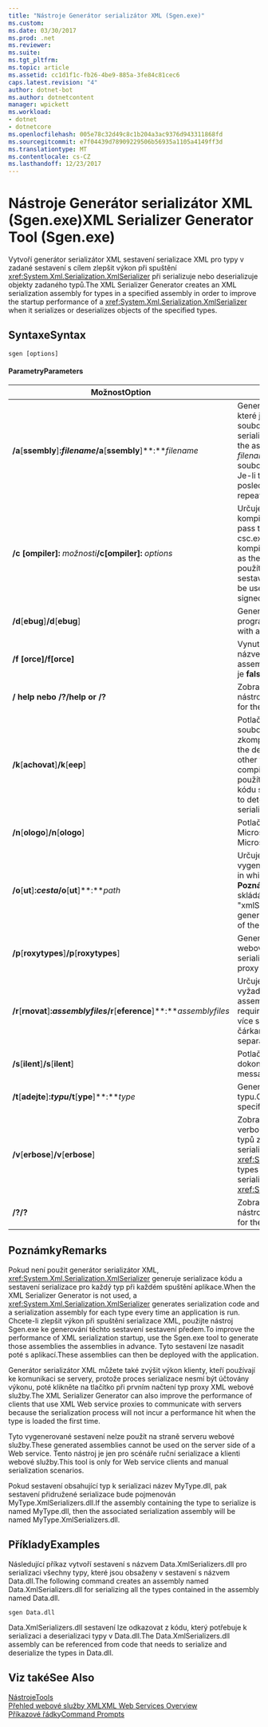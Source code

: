 ```yaml
---
title: "Nástroje Generátor serializátor XML (Sgen.exe)"
ms.custom: 
ms.date: 03/30/2017
ms.prod: .net
ms.reviewer: 
ms.suite: 
ms.tgt_pltfrm: 
ms.topic: article
ms.assetid: cc1d1f1c-fb26-4be9-885a-3fe84c81cec6
caps.latest.revision: "4"
author: dotnet-bot
ms.author: dotnetcontent
manager: wpickett
ms.workload:
- dotnet
- dotnetcore
ms.openlocfilehash: 005e78c32d49c8c1b204a3ac9376d943311868fd
ms.sourcegitcommit: e7f04439d78909229506b56935a1105a4149ff3d
ms.translationtype: MT
ms.contentlocale: cs-CZ
ms.lasthandoff: 12/23/2017
---
```

# <a name="xml-serializer-generator-tool-sgenexe"></a><span data-ttu-id="87d82-102">Nástroje Generátor serializátor XML (Sgen.exe)</span><span class="sxs-lookup"><span data-stu-id="87d82-102">XML Serializer Generator Tool (Sgen.exe)</span></span>
<span data-ttu-id="87d82-103">Vytvoří generátor serializátor XML sestavení serializace XML pro typy v zadané sestavení s cílem zlepšit výkon při spuštění <xref:System.Xml.Serialization.XmlSerializer> při serializuje nebo deserializuje objekty zadaného typů.</span><span class="sxs-lookup"><span data-stu-id="87d82-103">The XML Serializer Generator creates an XML serialization assembly for types in a specified assembly in order to improve the startup performance of a <xref:System.Xml.Serialization.XmlSerializer> when it serializes or deserializes objects of the specified types.</span></span>  
  
## <a name="syntax"></a><span data-ttu-id="87d82-104">Syntaxe</span><span class="sxs-lookup"><span data-stu-id="87d82-104">Syntax</span></span>  
  
```  
sgen [options]  
```  
  
#### <a name="parameters"></a><span data-ttu-id="87d82-105">Parametry</span><span class="sxs-lookup"><span data-stu-id="87d82-105">Parameters</span></span>  
  
|<span data-ttu-id="87d82-106">Možnost</span><span class="sxs-lookup"><span data-stu-id="87d82-106">Option</span></span>|<span data-ttu-id="87d82-107">Popis</span><span class="sxs-lookup"><span data-stu-id="87d82-107">Description</span></span>|  
|------------|-----------------|  
|<span data-ttu-id="87d82-108">**/a**[**ssembly**]**:***filename*</span><span class="sxs-lookup"><span data-stu-id="87d82-108">**/a**[**ssembly**]**:***filename*</span></span>|<span data-ttu-id="87d82-109">Generuje kód serializace pro všechny typy, které jsou součástí sestavení nebo spustitelný soubor určený podle *filename*.</span><span class="sxs-lookup"><span data-stu-id="87d82-109">Generates serialization code for all the types contained in the assembly or executable specified by *filename*.</span></span> <span data-ttu-id="87d82-110">Lze zadat pouze jeden název souboru.</span><span class="sxs-lookup"><span data-stu-id="87d82-110">Only one file name can be provided.</span></span> <span data-ttu-id="87d82-111">Je-li tento argument se opakuje, se používá poslední název souboru.</span><span class="sxs-lookup"><span data-stu-id="87d82-111">If this argument is repeated, the last file name is used.</span></span>|  
|<span data-ttu-id="87d82-112">**/c [ompiler]:** *možnosti*</span><span class="sxs-lookup"><span data-stu-id="87d82-112">**/c[ompiler]:** *options*</span></span>|<span data-ttu-id="87d82-113">Určuje možnosti, které mají být předána do kompilátor jazyka C#.</span><span class="sxs-lookup"><span data-stu-id="87d82-113">Specifies the options to pass to the C# compiler.</span></span> <span data-ttu-id="87d82-114">Všechny možnosti csc.exe jsou podporovány při předání kompilátoru.</span><span class="sxs-lookup"><span data-stu-id="87d82-114">All csc.exe options are supported as they are passed to the compiler.</span></span> <span data-ttu-id="87d82-115">To lze použít k určení, že by měl být podepsáno sestavení a k určení souboru s klíčem.</span><span class="sxs-lookup"><span data-stu-id="87d82-115">This can be used to specify that the assembly should be signed and to specify the key file.</span></span>|  
|<span data-ttu-id="87d82-116">**/d**[**ebug**]</span><span class="sxs-lookup"><span data-stu-id="87d82-116">**/d**[**ebug**]</span></span>|<span data-ttu-id="87d82-117">Generuje obrázek, který lze použít se ladicí program.</span><span class="sxs-lookup"><span data-stu-id="87d82-117">Generates an image that can be used with a debugger.</span></span>|  
|<span data-ttu-id="87d82-118">**/f [orce]**</span><span class="sxs-lookup"><span data-stu-id="87d82-118">**/f[orce]**</span></span>|<span data-ttu-id="87d82-119">Vynutí přepsání existující sestavení se stejným názvem.</span><span class="sxs-lookup"><span data-stu-id="87d82-119">Forces the overwriting of an existing assembly of the same name.</span></span> <span data-ttu-id="87d82-120">Výchozí hodnota je **false**.</span><span class="sxs-lookup"><span data-stu-id="87d82-120">The default is **false**.</span></span>|  
|<span data-ttu-id="87d82-121">**/ help nebo /?**</span><span class="sxs-lookup"><span data-stu-id="87d82-121">**/help or /?**</span></span>|<span data-ttu-id="87d82-122">Zobrazí syntaxi příkazu a možnosti nástroje.</span><span class="sxs-lookup"><span data-stu-id="87d82-122">Displays command syntax and options for the tool.</span></span>|  
|<span data-ttu-id="87d82-123">**/k**[**achovat**]</span><span class="sxs-lookup"><span data-stu-id="87d82-123">**/k**[**eep**]</span></span>|<span data-ttu-id="87d82-124">Potlačí odstranění vytvořených zdrojových souborů a jiné dočasné soubory, poté, co byl zkompilován sestavení serializace.</span><span class="sxs-lookup"><span data-stu-id="87d82-124">Suppresses the deletion of the generated source files and other temporary files after they have been compiled into the serialization assembly.</span></span> <span data-ttu-id="87d82-125">To lze použít k určení, zda tento nástroj je generování kódu serializace pro určitý typ.</span><span class="sxs-lookup"><span data-stu-id="87d82-125">This can be used to determine whether the tool is generating serialization code for a particular type.</span></span>|  
|<span data-ttu-id="87d82-126">**/n**[**ologo**]</span><span class="sxs-lookup"><span data-stu-id="87d82-126">**/n**[**ologo**]</span></span>|<span data-ttu-id="87d82-127">Potlačí zobrazování úvodní nápis společnosti Microsoft.</span><span class="sxs-lookup"><span data-stu-id="87d82-127">Suppresses the display of the Microsoft startup banner.</span></span>|  
|<span data-ttu-id="87d82-128">**/o**[**ut**]**:***cesta*</span><span class="sxs-lookup"><span data-stu-id="87d82-128">**/o**[**ut**]**:***path*</span></span>|<span data-ttu-id="87d82-129">Určuje adresář, do kterého chcete uložit vygenerované sestavení.</span><span class="sxs-lookup"><span data-stu-id="87d82-129">Specifies the directory in which to save the generated assembly.</span></span> <span data-ttu-id="87d82-130">**Poznámka:** název generovaného sestavení se skládá z název vstupní sestavení plus "xmlSerializers.dll".</span><span class="sxs-lookup"><span data-stu-id="87d82-130">**Note:**  The name of the generated assembly is composed of the name of the input assembly plus "xmlSerializers.dll".</span></span>|  
|<span data-ttu-id="87d82-131">**/p**[**roxytypes**]</span><span class="sxs-lookup"><span data-stu-id="87d82-131">**/p**[**roxytypes**]</span></span>|<span data-ttu-id="87d82-132">Generuje kód serializace pouze pro typy XML webové služby proxy serveru.</span><span class="sxs-lookup"><span data-stu-id="87d82-132">Generates serialization code only for the XML Web service proxy types.</span></span>|  
|<span data-ttu-id="87d82-133">**/r**[**rnovat**]**:***assemblyfiles*</span><span class="sxs-lookup"><span data-stu-id="87d82-133">**/r**[**eference**]**:***assemblyfiles*</span></span>|<span data-ttu-id="87d82-134">Určuje sestavení, která je odkazováno dle typy vyžadujících serializace XML.</span><span class="sxs-lookup"><span data-stu-id="87d82-134">Specifies the assemblies that are referenced by the types requiring XML serialization.</span></span> <span data-ttu-id="87d82-135">Je možné zadat více souborů sestavení, oddělených čárkami.</span><span class="sxs-lookup"><span data-stu-id="87d82-135">Accepts multiple assembly files separated by commas.</span></span>|  
|<span data-ttu-id="87d82-136">**/s**[**ilent**]</span><span class="sxs-lookup"><span data-stu-id="87d82-136">**/s**[**ilent**]</span></span>|<span data-ttu-id="87d82-137">Potlačí zobrazování zpráv o úspěšném dokončení.</span><span class="sxs-lookup"><span data-stu-id="87d82-137">Suppresses the display of success messages.</span></span>|  
|<span data-ttu-id="87d82-138">**/t**[**adejte**]**:***typu*</span><span class="sxs-lookup"><span data-stu-id="87d82-138">**/t**[**ype**]**:***type*</span></span>|<span data-ttu-id="87d82-139">Generuje kód serializace pouze u zadaného typu.</span><span class="sxs-lookup"><span data-stu-id="87d82-139">Generates serialization code only for the specified type.</span></span>|  
|<span data-ttu-id="87d82-140">**/v**[**erbose**]</span><span class="sxs-lookup"><span data-stu-id="87d82-140">**/v**[**erbose**]</span></span>|<span data-ttu-id="87d82-141">Zobrazí podrobné informace pro ladění.</span><span class="sxs-lookup"><span data-stu-id="87d82-141">Displays verbose output for debugging.</span></span> <span data-ttu-id="87d82-142">Zobrazí seznam typů z cílového sestavení, které nelze serializovat, s <xref:System.Xml.Serialization.XmlSerializer>.</span><span class="sxs-lookup"><span data-stu-id="87d82-142">Lists types from the target assembly that cannot be serialized with the <xref:System.Xml.Serialization.XmlSerializer>.</span></span>|  
|<span data-ttu-id="87d82-143">**/?**</span><span class="sxs-lookup"><span data-stu-id="87d82-143">**/?**</span></span>|<span data-ttu-id="87d82-144">Zobrazí syntaxi příkazu a možnosti nástroje.</span><span class="sxs-lookup"><span data-stu-id="87d82-144">Displays command syntax and options for the tool.</span></span>|  
  
## <a name="remarks"></a><span data-ttu-id="87d82-145">Poznámky</span><span class="sxs-lookup"><span data-stu-id="87d82-145">Remarks</span></span>  
 <span data-ttu-id="87d82-146">Pokud není použit generátor serializátor XML, <xref:System.Xml.Serialization.XmlSerializer> generuje serializace kódu a sestavení serializace pro každý typ při každém spuštění aplikace.</span><span class="sxs-lookup"><span data-stu-id="87d82-146">When the XML Serializer Generator is not used, a <xref:System.Xml.Serialization.XmlSerializer> generates serialization code and a serialization assembly for each type every time an application is run.</span></span> <span data-ttu-id="87d82-147">Chcete-li zlepšit výkon při spuštění serializace XML, použijte nástroj Sgen.exe ke generování těchto sestavení sestavení předem.</span><span class="sxs-lookup"><span data-stu-id="87d82-147">To improve the performance of XML serialization startup, use the Sgen.exe tool to generate those assemblies the assemblies in advance.</span></span> <span data-ttu-id="87d82-148">Tyto sestavení lze nasadit poté s aplikací.</span><span class="sxs-lookup"><span data-stu-id="87d82-148">These assemblies can then be deployed with the application.</span></span>  
  
 <span data-ttu-id="87d82-149">Generátor serializátor XML můžete také zvýšit výkon klienty, kteří používají ke komunikaci se servery, protože proces serializace nesmí být účtovány výkonu, poté klikněte na tlačítko při prvním načtení typ proxy XML webové služby.</span><span class="sxs-lookup"><span data-stu-id="87d82-149">The XML Serializer Generator can also improve the performance of clients that use XML Web service proxies to communicate with servers because the serialization process will not incur a performance hit when the type is loaded the first time.</span></span>  
  
 <span data-ttu-id="87d82-150">Tyto vygenerované sestavení nelze použít na straně serveru webové služby.</span><span class="sxs-lookup"><span data-stu-id="87d82-150">These generated assemblies cannot be used on the server side of a Web service.</span></span> <span data-ttu-id="87d82-151">Tento nástroj je jen pro scénáře ruční serializace a klienti webové služby.</span><span class="sxs-lookup"><span data-stu-id="87d82-151">This tool is only for Web service clients and manual serialization scenarios.</span></span>  
  
 <span data-ttu-id="87d82-152">Pokud sestavení obsahující typ k serializaci název MyType.dll, pak sestavení přidružené serializace bude pojmenován MyType.XmlSerializers.dll.</span><span class="sxs-lookup"><span data-stu-id="87d82-152">If the assembly containing the type to serialize is named MyType.dll, then the associated serialization assembly will be named MyType.XmlSerializers.dll.</span></span>  
  
## <a name="examples"></a><span data-ttu-id="87d82-153">Příklady</span><span class="sxs-lookup"><span data-stu-id="87d82-153">Examples</span></span>  
 <span data-ttu-id="87d82-154">Následující příkaz vytvoří sestavení s názvem Data.XmlSerializers.dll pro serializaci všechny typy, které jsou obsaženy v sestavení s názvem Data.dll.</span><span class="sxs-lookup"><span data-stu-id="87d82-154">The following command creates an assembly named Data.XmlSerializers.dll for serializing all the types contained in the assembly named Data.dll.</span></span>  
  
```  
sgen Data.dll   
```  
  
 <span data-ttu-id="87d82-155">Data.XmlSerializers.dll sestavení lze odkazovat z kódu, který potřebuje k serializaci a deserializaci typy v Data.dll.</span><span class="sxs-lookup"><span data-stu-id="87d82-155">The Data.XmlSerializers.dll assembly can be referenced from code that needs to serialize and deserialize the types in Data.dll.</span></span>  
  
## <a name="see-also"></a><span data-ttu-id="87d82-156">Viz také</span><span class="sxs-lookup"><span data-stu-id="87d82-156">See Also</span></span>  
 [<span data-ttu-id="87d82-157">Nástroje</span><span class="sxs-lookup"><span data-stu-id="87d82-157">Tools</span></span>](../../../docs/framework/tools/index.md)  
 [<span data-ttu-id="87d82-158">Přehled webové služby XML</span><span class="sxs-lookup"><span data-stu-id="87d82-158">XML Web Services Overview</span></span>](http://msdn.microsoft.com/en-us/9db0c7b8-bca6-462b-9be5-f5f9a7f05a4d)  
 [<span data-ttu-id="87d82-159">Příkazové řádky</span><span class="sxs-lookup"><span data-stu-id="87d82-159">Command Prompts</span></span>](../../../docs/framework/tools/developer-command-prompt-for-vs.md)
